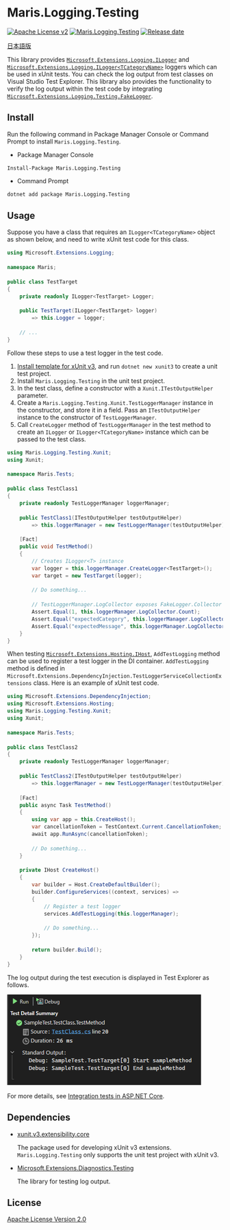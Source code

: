 <!-- textlint-disable ja-technical-writing/sentence-length -->
# Maris.Logging.Testing

[![Apache License v2](https://img.shields.io/github/license/AlesInfiny/dotnet-libraries?style=for-the-badge&color=purple)][Apache License v2]
[![Maris.Logging.Testing](https://img.shields.io/nuget/v/Maris.Logging.Testing?style=for-the-badge&logo=nuget)][NuGet Maris.Logging.Testing]
[![Release date](https://img.shields.io/github/release-date/AlesInfiny/dotnet-libraries?style=for-the-badge&logo=github)][GitHub Release]

[日本語版](https://github.com/AlesInfiny/dotnet-libraries/blob/main/src/Maris.Logging.Testing/README.ja.md)

This library provides [`Microsoft.Extensions.Logging.ILogger`][ILogger Web] and [`Microsoft.Extensions.Logging.ILogger<TCategoryName>`][ILogger-T Web] loggers which can be used in xUnit tests.
You can check the log output from test classes on Visual Studio Test Explorer.
This library also provides the functionality to verify the log output within the test code by integrating [`Microsoft.Extensions.Logging.Testing.FakeLogger`][FakeLogger Web].

## Install

Run the following command in Package Manager Console or Command Prompt to install `Maris.Logging.Testing`.

- Package Manager Console

```winbatch
Install-Package Maris.Logging.Testing
```

- Command Prompt

```bash
dotnet add package Maris.Logging.Testing
```

## Usage

Suppose you have a class that requires an `ILogger<TCategoryName>` object as shown below, and need to write xUnit test code for this class.

```csharp title="TestTarget.cs"
using Microsoft.Extensions.Logging;

namespace Maris;

public class TestTarget
{
    private readonly ILogger<TestTarget> Logger;

    public TestTarget(ILogger<TestTarget> logger)
        => this.Logger = logger;
    
    // ...
}
```

Follow these steps to use a test logger in the test code.

1. [Install template for xUnit v3][Install xUnit template], and run `dotnet new xunit3` to create a unit test project.
1. Install `Maris.Logging.Testing` in the unit test project.
1. In the test class, define a constructor with a `Xunit.ITestOutputHelper` parameter.
1. Create a `Maris.Logging.Testing.Xunit.TestLoggerManager` instance in the constructor, and store it in a field. Pass an `ITestOutputHelper` instance to the constructor of `TestLoggerManager`.
1. Call `CreateLogger` method of `TestLoggerManager` in the test method to create an `ILogger` or `ILogger<TCategoryName>` instance which can be passed to the test class.

```csharp title="TestClass1.cs"
using Maris.Logging.Testing.Xunit;
using Xunit;

namespace Maris.Tests;

public class TestClass1
{
    private readonly TestLoggerManager loggerManager;

    public TestClass1(ITestOutputHelper testOutputHelper)
        => this.loggerManager = new TestLoggerManager(testOutputHelper);

    [Fact]
    public void TestMethod()
    {
        // Creates ILogger<T> instance
        var logger = this.loggerManager.CreateLogger<TestTarget>();
        var target = new TestTarget(logger);

        // Do something...

        // TestLoggerManager.LogCollector exposes FakeLogger.Collector
        Assert.Equal(1, this.loggerManager.LogCollector.Count);  
        Assert.Equal("expectedCategory", this.loggerManager.LogCollector.LatestRecord.Category);
        Assert.Equal("expectedMessage", this.loggerManager.LogCollector.LatestRecord.Message);
    }
}
```

When testing [`Microsoft.Extensions.Hosting.IHost`][IHost Web], `AddTestLogging` method can be used to register a test logger in the DI container.
`AddTestLogging` method is defined in `Microsoft.Extensions.DependencyInjection.TestLoggerServiceCollectionExtensions` class.
Here is an example of xUnit test code.

```csharp title="TestClass2.cs"
using Microsoft.Extensions.DependencyInjection;
using Microsoft.Extensions.Hosting;
using Maris.Logging.Testing.Xunit;
using Xunit;

namespace Maris.Tests;

public class TestClass2
{
    private readonly TestLoggerManager loggerManager;

    public TestClass2(ITestOutputHelper testOutputHelper)
        => this.loggerManager = new TestLoggerManager(testOutputHelper);

    [Fact]
    public async Task TestMethod()
    {
        using var app = this.CreateHost();
        var cancellationToken = TestContext.Current.CancellationToken;
        await app.RunAsync(cancellationToken);
        
        // Do something...
    }

    private IHost CreateHost()
    {
        var builder = Host.CreateDefaultBuilder();
        builder.ConfigureServices((context, services) =>
        {
            // Register a test logger
            services.AddTestLogging(this.loggerManager);

            // Do something...            
        });

        return builder.Build();
    }
}
```

The log output during the test execution is displayed in Test Explorer as follows.

![test-explorer-log][Test explorer log image]

For more details, see [Integration tests in ASP.NET Core][ASP.NET Core integration test].

## Dependencies

- [xunit.v3.extensibility.core][NuGet xUnit v3]

  The package used for developing xUnit v3 extensions.
  `Maris.Logging.Testing` only supports the unit test project with xUnit v3.

- [Microsoft.Extensions.Diagnostics.Testing][NuGet Diagnostics.Testing]

  The library for testing log output.

## License

[Apache License Version 2.0][Apache License v2]

[IHost Web]:https://learn.microsoft.com/en-us/dotnet/api/microsoft.extensions.hosting.ihost
[ILogger Web]:https://learn.microsoft.com/en-us/dotnet/api/microsoft.extensions.logging.ilogger
[ILogger-T Web]:https://learn.microsoft.com/en-us/dotnet/api/microsoft.extensions.logging.ilogger-1
[FakeLogger Web]:https://learn.microsoft.com/en-us/dotnet/api/microsoft.extensions.logging.testing.fakelogger
[Install xUnit template]:https://xunit.net/docs/getting-started/v3/cmdline#install-the-net-sdk-templates
[Test explorer log image]:https://raw.githubusercontent.com/AlesInfiny/dotnet-libraries/refs/heads/main/images/test-explorer-log.en.png
[GitHub Release]:https://github.com/AlesInfiny/dotnet-libraries/releases
[NuGet Maris.Logging.Testing]:https://www.nuget.org/packages/Maris.Logging.Testing
[NuGet xUnit v3]:https://www.nuget.org/packages/xunit.v3.extensibility.core/
[NuGet Diagnostics.Testing]:https://www.nuget.org/packages/Microsoft.Extensions.Diagnostics.Testing
[ASP.NET Core integration test]:https://learn.microsoft.com/en-us/aspnet/core/test/integration-tests
[Apache License v2]:https://github.com/AlesInfiny/dotnet-libraries/blob/main/LICENSE
